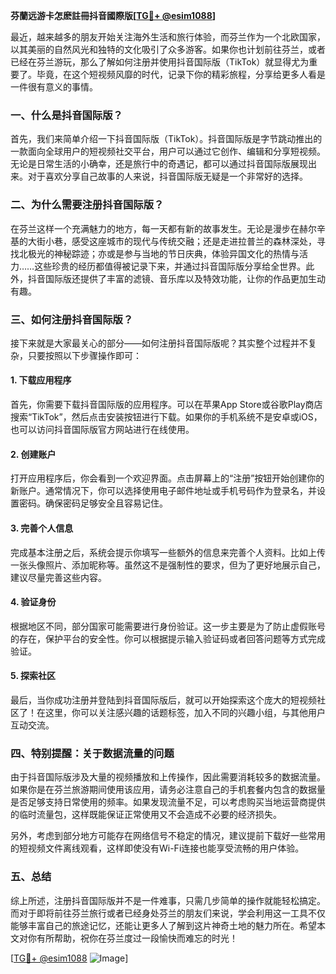 **芬蘭远游卡怎麽註冊抖音國際版[[TG💪+ @esim1088](https://t.me/s/esim1088)]**

最近，越来越多的朋友开始关注海外生活和旅行体验，而芬兰作为一个北欧国家，以其美丽的自然风光和独特的文化吸引了众多游客。如果你也计划前往芬兰，或者已经在芬兰游玩，那么了解如何注册并使用抖音国际版（TikTok）就显得尤为重要了。毕竟，在这个短视频风靡的时代，记录下你的精彩旅程，分享给更多人看是一件很有意义的事情。

### 一、什么是抖音国际版？

首先，我们来简单介绍一下抖音国际版（TikTok）。抖音国际版是字节跳动推出的一款面向全球用户的短视频社交平台，用户可以通过它创作、编辑和分享短视频。无论是日常生活的小确幸，还是旅行中的奇遇记，都可以通过抖音国际版展现出来。对于喜欢分享自己故事的人来说，抖音国际版无疑是一个非常好的选择。

### 二、为什么需要注册抖音国际版？

在芬兰这样一个充满魅力的地方，每一天都有新的故事发生。无论是漫步在赫尔辛基的大街小巷，感受这座城市的现代与传统交融；还是走进拉普兰的森林深处，寻找北极光的神秘踪迹；亦或是参与当地的节日庆典，体验异国文化的热情与活力……这些珍贵的经历都值得被记录下来，并通过抖音国际版分享给全世界。此外，抖音国际版还提供了丰富的滤镜、音乐库以及特效功能，让你的作品更加生动有趣。

### 三、如何注册抖音国际版？

接下来就是大家最关心的部分——如何注册抖音国际版呢？其实整个过程并不复杂，只要按照以下步骤操作即可：

#### 1. 下载应用程序
首先，你需要下载抖音国际版的应用程序。可以在苹果App Store或谷歌Play商店搜索“TikTok”，然后点击安装按钮进行下载。如果你的手机系统不是安卓或iOS，也可以访问抖音国际版官方网站进行在线使用。

#### 2. 创建账户
打开应用程序后，你会看到一个欢迎界面。点击屏幕上的“注册”按钮开始创建你的新账户。通常情况下，你可以选择使用电子邮件地址或手机号码作为登录名，并设置密码。确保密码足够安全且容易记住。

#### 3. 完善个人信息
完成基本注册之后，系统会提示你填写一些额外的信息来完善个人资料。比如上传一张头像照片、添加昵称等。虽然这不是强制性的要求，但为了更好地展示自己，建议尽量完善这些内容。

#### 4. 验证身份
根据地区不同，部分国家可能需要进行身份验证。这一步主要是为了防止虚假账号的存在，保护平台的安全性。你可以根据提示输入验证码或者回答问题等方式完成验证。

#### 5. 探索社区
最后，当你成功注册并登陆到抖音国际版后，就可以开始探索这个庞大的短视频社区了！在这里，你可以关注感兴趣的话题标签，加入不同的兴趣小组，与其他用户互动交流。

### 四、特别提醒：关于数据流量的问题

由于抖音国际版涉及大量的视频播放和上传操作，因此需要消耗较多的数据流量。如果你是在芬兰旅游期间使用该应用，请务必注意自己的手机套餐内包含的数据量是否足够支持日常使用的频率。如果发现流量不足，可以考虑购买当地运营商提供的临时流量包，这样既能保证正常使用又不会造成不必要的经济损失。

另外，考虑到部分地方可能存在网络信号不稳定的情况，建议提前下载好一些常用的短视频文件离线观看，这样即使没有Wi-Fi连接也能享受流畅的用户体验。

### 五、总结

综上所述，注册抖音国际版并不是一件难事，只需几步简单的操作就能轻松搞定。而对于即将前往芬兰旅行或者已经身处芬兰的朋友们来说，学会利用这一工具不仅能够丰富自己的旅途记忆，还能让更多人了解到这片神奇土地的魅力所在。希望本文对你有所帮助，祝你在芬兰度过一段愉快而难忘的时光！

[[TG💪+ @esim1088](https://t.me/s/esim1088) ![Image](https://i.postimg.cc/4NQfJmqS/Snipaste-2025-05-13-00-14-12.png)]